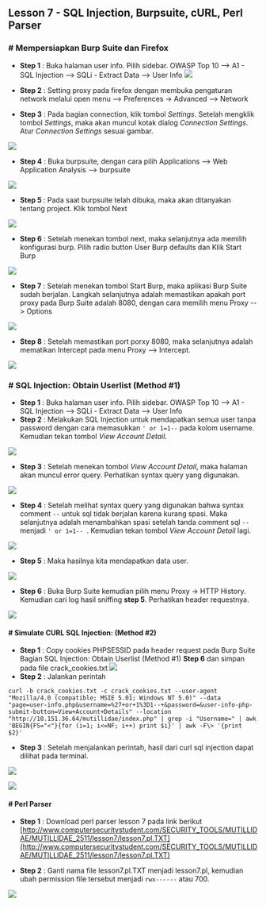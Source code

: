 Lesson 7 - SQL Injection, Burpsuite, cURL, Perl Parser
-------

### # Mempersiapkan Burp Suite dan Firefox

- **Step 1** : Buka halaman user info. Pilih sidebar. OWASP Top 10 --> A1 - SQL Injection --> SQLi - Extract Data --> User Info
![](/assets/lesson-7/VirtualBox_kali_19_12_2017_03_01_34.png)


-  **Step 2** : Setting proxy pada firefox dengan membuka pengaturan network melalui open menu --> Preferences -> Advanced --> Network

- **Step 3** : Pada bagian connection, klik tombol _Settings_. Setelah mengklik tombol _Settings_, maka akan muncul kotak dialog _Connection Settings_. Atur _Connection Settings_ sesuai gambar.

![](/assets/lesson-7/VirtualBox_kali_19_12_2017_16_06_35.png)

- **Step 4** : Buka burpsuite, dengan cara pilih Applications --> Web Application Analysis --> burpsuite

![](/assets/lesson-7/VirtualBox_kali_19_12_2017_16_10_12.png)


 - **Step 5** : Pada saat burpsuite telah dibuka, maka akan ditanyakan tentang project. Klik tombol Next 
 
 ![](/assets/lesson-7/VirtualBox_kali_19_12_2017_16_24_51.png)
 
 - **Step 6** : Setelah menekan tombol next, maka selanjutnya ada memilih konfigurasi burp. Pilih radio button User Burp defaults dan Klik Start Burp
 
 ![](/assets/lesson-7/VirtualBox_kali_19_12_2017_16_26_28.png)
 
 - **Step 7** : Setelah menekan tombol Start Burp, maka aplikasi Burp Suite sudah berjalan. Langkah selanjutnya adalah memastikan apakah port proxy pada Burp Suite adalah 8080, dengan cara memilih menu Proxy --> Options
 
 ![](/assets/lesson-7/VirtualBox_kali_19_12_2017_16_31_58.png)
 
 - **Step 8** : Setelah memastikan port porxy 8080, maka selanjutnya adalah mematikan Intercept pada menu Proxy --> Intercept.
 
 ![](/assets/lesson-7/VirtualBox_kali_19_12_2017_16_34_07.png)
 
 
 ### # SQL Injection: Obtain Userlist (Method #1)
 - **Step 1** : Buka halaman user info. Pilih sidebar. OWASP Top 10 --> A1 - SQL Injection --> SQLi - Extract Data --> User Info
 - **Step 2** : Melakukan SQL Injection untuk mendapatkan semua user tanpa password dengan cara memasukkan `' or 1=1--` pada kolom username. Kemudian tekan tombol _View Account Detail_.
 
 ![](/assets/lesson-7/VirtualBox_kali_19_12_2017_16_51_37.png)
 
 - **Step 3** : Setelah menekan tombol _View Account Detail_, maka halaman akan muncul error query. Perhatikan syntax query yang digunakan. 
 
 ![](/assets/lesson-7/VirtualBox_kali_19_12_2017_16_42_33.png)
 
 - **Step 4** : Setelah melihat syntax query yang digunakan bahwa syntax comment `--` untuk sql tidak berjalan karena kurang spasi. Maka selanjutnya adalah menambahkan spasi setelah tanda comment sql `--` menjadi `' or 1=1-- `. Kemudian tekan tombol _View Account Detail_ lagi.
 
 ![](/assets/lesson-7/VirtualBox_kali_19_12_2017_16_52_52.png)
 
 
 - **Step 5** : Maka hasilnya kita mendapatkan data user.
 
 ![](/assets/lesson-7/VirtualBox_kali_19_12_2017_16_55_56.png)
 
 - **Step 6** : Buka Burp Suite kemudian pilih menu Proxy -> HTTP History. Kemudian cari log hasil sniffing **step 5**. Perhatikan header requestnya.
 
 ![](/assets/lesson-7/VirtualBox_kali_19_12_2017_17_03_16.png)
 
 
 #### # Simulate CURL SQL Injection: (Method #2)
 - **Step 1** : Copy cookies PHPSESSID pada header request pada Burp Suite Bagian SQL Injection: Obtain Userlist (Method #1) **Step 6** dan simpan pada file crack_cookies.txt
 ![](/assets/lesson-7/VirtualBox_kali_19_12_2017_17_49_09.png)
 - **Step 2** : Jalankan perintah
 
 `curl -b crack_cookies.txt -c crack_cookies.txt --user-agent "Mozilla/4.0 (compatible; MSIE 5.01; Windows NT 5.0)" --data "page=user-info.php&username=%27+or+1%3D1--+&password=&user-info-php-submit-button=View+Account+Details" --location "http://10.151.36.64/mutillidae/index.php" | grep -i "Username=" | awk 'BEGIN{FS="<"}{for (i=1; i<=NF; i++) print $i}' | awk -F\> '{print $2}'`
 
 - **Step 3** : Setelah menjalankan perintah, hasil dari curl sql injection dapat dilihat pada terminal.
 
 ![](/assets/lesson-7/VirtualBox_kali_19_12_2017_17_57_09.png)
 
 ![](/assets/lesson-7/VirtualBox_kali_19_12_2017_18_03_41.png)
 
#### # Perl Parser

 - **Step 1** : Download perl parser lesson 7 pada link berikut [http://www.computersecuritystudent.com/SECURITY_TOOLS/MUTILLIDAE/MUTILLIDAE_2511/lesson7/lesson7.pl.TXT](http://www.computersecuritystudent.com/SECURITY_TOOLS/MUTILLIDAE/MUTILLIDAE_2511/lesson7/lesson7.pl.TXT)
 
 - **Step 2** : Ganti nama file lesson7.pl.TXT menjadi lesson7.pl, kemudian ubah permission file tersebut menjadi `rwx------` atau 700.
 
 ![](/assets/lesson-7/VirtualBox_kali_19_12_2017_18_08_20.png)
 
 
 
 
 
 



